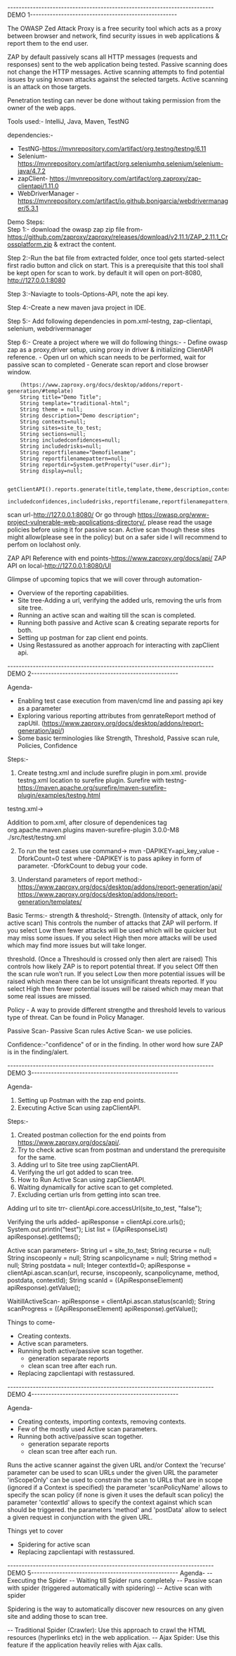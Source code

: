 
-------------------------------------------------------------------------DEMO 1----------------------------------------------------

The OWASP Zed Attack Proxy is a free security tool 
which acts as a proxy between browser and network, find security issues in web applications 
& report them to the end user.

ZAP by default passively scans all HTTP messages (requests and responses) sent to the web application being tested. 
Passive scanning does not change the HTTP messages.
Active scanning attempts to find potential issues by using known attacks against the selected targets. 
Active scanning is an attack on those targets.

Penetration testing can never be done without taking permission from the owner of the web apps. 

Tools used:- IntelliJ, Java, Maven, TestNG
 
 dependencies:-
* TestNG-https://mvnrepository.com/artifact/org.testng/testng/6.11
* Selenium-https://mvnrepository.com/artifact/org.seleniumhq.selenium/selenium-java/4.7.2
* zapClient- https://mvnrepository.com/artifact/org.zaproxy/zap-clientapi/1.11.0
* WebDriverManager - https://mvnrepository.com/artifact/io.github.bonigarcia/webdrivermanager/5.3.1

Demo Steps:  
 Step 1:- download the owasp zap zip file from-https://github.com/zaproxy/zaproxy/releases/download/v2.11.1/ZAP_2.11.1_Crossplatform.zip
 & extract the content.
 
 Step 2:-Run the bat file from extracted folder, 
 once tool gets started-select first radio button and click on start. 
 This is a prerequisite that this tool shall be kept open for scan to work.
 by default it will open on port-8080, http://127.0.0.1:8080
 
 Step 3:-Naviagte to tools-Options-API, note the api key.
 
 Step 4:-Create a new maven java project in IDE.
 
 Step 5:- Add following dependencies in pom.xml-testng, zap-clientapi, selenium, webdrivermanager
 
 Step 6:- Create a project where we will do following things:-
			- Define owasp zap as a proxy,driver setup, using proxy in driver & initializing ClientAPI reference.
			- Open url on which scan needs to be performed, wait for passive scan to completed
			- Generate scan report and close browser window. 
			
		(https://www.zaproxy.org/docs/desktop/addons/report-generation/#template)
		String title="Demo Title";
        String template="traditional-html";
        String theme = null;
        String description="Demo description";
        String contexts=null;
        String sites=site_to_test;
        String sections=null;
        String includedconfidences=null;
        String includedrisks=null;
        String reportfilename="Demofilename";
        String reportfilenamepattern=null;
        String reportdir=System.getProperty("user.dir");
        String display=null;
		
		getClientAPI().reports.generate(title,template,theme,description,contexts,sites,sections,
                    includedconfidences,includedrisks,reportfilename,reportfilenamepattern,reportdir,display);
		
		
scan url-http://127.0.0.1:8080/
Or go through https://owasp.org/www-project-vulnerable-web-applications-directory/, please read the usage policies before using it for passive scan. Active scan though these sites might allow(please see in the policy) but on a safer side I will recommend to perfom on loclahost only.		
		

ZAP API Reference with end points-https://www.zaproxy.org/docs/api/
ZAP API on local-http://127.0.0.1:8080/UI		
		
		
Glimpse of upcoming topics that we will cover through automation-
- Overview of the reporting capabilities. 
- Site tree-Adding a url, verifying the added urls, removing the urls from site tree.
- Running an active scan and waiting till the scan is completed.
- Running both passive and Active scan & creating separate reports for both.
- Setting up postman for zap client end points.
- Using Restassured as another approach for interacting with zapClient api.
		
		



-------------------------------------------------------------------------DEMO 2----------------------------------------------------

Agenda- 
- Enabling test case execution from maven/cmd line and passing api key as a parameter
- Exploring various reporting attributes from genrateReport method of zapUtil. (https://www.zaproxy.org/docs/desktop/addons/report-generation/api/)
- Some basic terminologies like Strength, Threshold, Passive scan rule, Policies, Confidence
 

Steps:-
1. Create testng.xml and include sureflre plugin in pom.xml. provide testng.xml location to surefire plugin.
Surefire with testng-https://maven.apache.org/surefire/maven-surefire-plugin/examples/testng.html

testng.xml->
<?xml version="1.0" encoding="UTF-8"?>
<!DOCTYPE suite SYSTEM "http://testng.org/testng-1.0.dtd">
<suite name="Practice Suite">
    <test name="Test Basics 1">
        <classes>
            <class name="ZapTest"/>
        </classes>
    </test> <!-- Test -->
</suite> <!-- Suite -->


Addition to pom.xml,  after closure of dependenices tag
    <build>
        <pluginManagement>
            <plugins>
                <plugin>
                    <groupId>org.apache.maven.plugins</groupId>
                    <artifactId>maven-surefire-plugin</artifactId>
                    <version>3.0.0-M8</version>
                    <configuration>
                        <suiteXmlFiles>
                            <suiteXmlFile>./src/test/testng.xml</suiteXmlFile>
                        </suiteXmlFiles>
                    </configuration>
                </plugin>
            </plugins>
        </pluginManagement>
    </build>
	
2.	To run the test cases use command->
mvn -DAPIKEY=api_key_value -DforkCount=0 test
where 
-DAPIKEY is to pass apikey in form of parameter.
-DforkCount to debug your code. 

3. Understand parameters of report method:-
https://www.zaproxy.org/docs/desktop/addons/report-generation/api/
https://www.zaproxy.org/docs/desktop/addons/report-generation/templates/

Basic Terms:-
strength & threshold;-
Strength. (Intensity of attack, only for active scan)
This controls the number of attacks that ZAP will perform. 
If you select Low then fewer attacks will be used which will be quicker but may miss some issues. 
If you select High then more attacks will be used which may find more issues but will take longer.

threshold. (Once a Threshould is crossed only then alert are raised)
This controls how likely ZAP is to report potential threat.
If you select Off then the scan rule won’t run.
If you select Low then more potential issues will be raised which mean there can be lot unsignificant threats reported.
If you select High then fewer potential issues will be raised which may mean that some real issues are missed.

Policy - A way to provide different strengthe and threshold levels to various type of threat.
Can be found in Policy Manager.

Passive Scan- Passive Scan rules
Active Scan- we use policies.

Confidence:-"confidence" of or in the finding. In other word how sure ZAP is in the finding/alert.



-------------------------------------------------------------------------DEMO 3----------------------------------------------------

Agenda-
1. Setting up Postman with the zap end points. 
2. Executing Active Scan using zapClientAPI.


Steps:-
1. Created postman collection for the end points from https://www.zaproxy.org/docs/api/.
2. Try to check active scan from postman and understand the prerequisite for the same.
3. Adding url to Site tree using zapClientAPI. 
4. Verifying the url got added to scan tree.
4. How to Run Active Scan using zapClientAPI.
5. Waiting dynamically for active scan to get completed.
6. Excluding certian urls from getting into scan tree.


Adding url to site trr-
		clientApi.core.accessUrl(site_to_test, "false");

Verifying the urls added-
        apiResponse = clientApi.core.urls();
        System.out.println("test");
        List<ApiResponse> list = ((ApiResponseList) apiResponse).getItems();

Active scan parameters-
        String url = site_to_test;
        String recurse = null;
        String inscopeonly = null;
        String scanpolicyname = null;
        String method = null;
        String postdata = null;
		Integer contextId=0;
        apiResponse = clientApi.ascan.scan(url, recurse, inscopeonly, scanpolicyname, method, postdata, contextId);
        String scanId = ((ApiResponseElement) apiResponse).getValue();

WaitillActiveScan-
        apiResponse = clientApi.ascan.status(scanId);
        String scanProgress = ((ApiResponseElement) apiResponse).getValue();
		
		
Things to come-
- Creating contexts.
- Active scan parameters.
- Running both active/passive scan together.
	- generation separate reports
	- clean scan tree after each run.
- Replacing zapclientapi with restassured.	



-------------------------------------------------------------------------DEMO 4----------------------------------------------------

Agenda-
- Creating contexts, importing contexts, removing contexts.
- Few of the mostly used Active scan parameters.
- Running both active/passive scan together.
	- generation separate reports
	- clean scan tree after each run.
	


Runs the active scanner against the given URL and/or Context
the 'recurse' parameter can be used to scan URLs under the given URL
the parameter 'inScopeOnly' can be used to constrain the scan to URLs that are in scope (ignored if a Context is specified)
the parameter 'scanPolicyName' allows to specify the scan policy (if none is given it uses the default scan policy)
the parameter 'contextId' allows to specify the context against which scan should be triggered.
the parameters 'method' and 'postData' allow to select a given request in conjunction with the given URL.



Things yet to cover
- Spidering for active scan
- Replacing zapclientapi with restassured.	


-------------------------------------------------------------------------DEMO 5----------------------------------------------------
Agenda-
 -- Executing the Spider
 -- Waiting till Spider runs completely 
 -- Passive scan with spider (triggered automatically with spidering)
 -- Active scan with spider
 
 Spidering is the way to automatically discover new resources on any given site and adding those to scan tree.
 
 -- Traditional Spider (Crawler): Use this approach to crawl the HTML resources (hyperlinks etc) in the web application.
 -- Ajax Spider: Use this feature if the application heavily relies with Ajax calls.  
